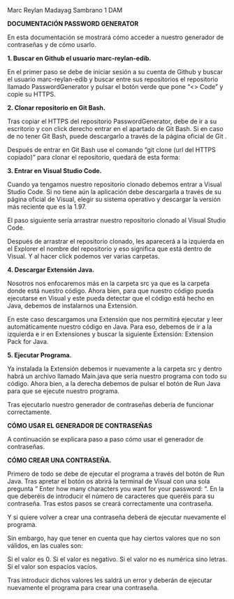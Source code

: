 Marc Reylan Madayag Sambrano						1 DAM

**DOCUMENTACIÓN PASSWORD GENERATOR**

En esta documentación se mostrará cómo acceder a nuestro generador de contraseñas y de cómo usarlo.

**1. Buscar en Github el usuario marc-reylan-edib.**

En el primer paso se debe de iniciar sesión a su cuenta de Github y buscar el usuario marc-reylan-edib y buscar entre sus repositorios el repositorio llamado PasswordGenerator y pulsar el botón verde que pone “<> Code” y copie su HTTPS.

**2. Clonar repositorio en Git Bash.**

Tras copiar el HTTPS del repositorio PasswordGenerator, debe de ir a su escritorio y con click derecho entrar en el apartado de Git Bash. Si en caso de no tener Git Bash, puede descargarlo a través de la página oficial de Git .

Después de entrar en Git Bash use el comando “git clone (url del HTTPS copiado)” para clonar el repositorio, quedará de esta forma:

**3. Entrar en Visual Studio Code.**

Cuando ya tengamos nuestro repositorio clonado debemos entrar a Visual Studio Code. Si no tiene aún la aplicación debe descargarla a través de su página oficial de Visual, elegir su sistema operativo y descargar la versión más reciente que es la 1.97. 

El paso siguiente sería arrastrar nuestro repositorio clonado al Visual Studio Code. 

Después de arrastrar el repositorio clonado, les aparecerá a la izquierda en el Explorer el nombre del repositorio y eso significa que está dentro de Visual. Y al  hacer click podemos ver varias carpetas.

**4. Descargar Extensión Java.** 

Nosotros nos enfocaremos más en la carpeta src ya que es la carpeta donde está nuestro código. Ahora bien, para que nuestro código pueda ejecutarse en Visual y este pueda detectar que el código está hecho en Java, debemos de instalarnos una Extensión. 

En este caso descargamos una Extensión que nos permitirá ejecutar y leer automáticamente nuestro código en Java. Para eso, debemos de ir a la izquierda e ir en Extensiones y buscar la siguiente Extensión: Extension Pack for Java.   

**5. Ejecutar Programa.**

Ya instalada la Extensión debemos ir nuevamente a la carpeta src y dentro habrá un archivo llamado Main.java que sería nuestro programa con todo su código. Ahora bien, a la derecha debemos de pulsar el botón de Run Java para que se ejecute nuestro programa.

Tras ejecutarlo nuestro generador de contraseñas debería de funcionar correctamente.


**CÓMO USAR EL GENERADOR DE CONTRASEÑAS**

A continuación se explicara paso a paso cómo usar el generador de contraseñas.

**CÓMO CREAR UNA CONTRASEÑA.**

Primero de todo se debe de ejecutar el programa a través del botón de Run Java. Tras apretar el botón os abrirá la terminal de Visual con una sola pregunta “ Enter how many characters you want for your password:  “. En la que deberéis de introducir el número de caracteres que queréis para su contraseña. Tras estos pasos se creará correctamente una contraseña.

Y si quiere volver a crear una contraseña deberá de ejecutar nuevamente el programa. 

Sin embargo, hay que tener en cuenta que hay ciertos valores que no son válidos, en las cuales son:

Si el valor es 0.
Si el valor es negativo.
Si el valor no es numérica sino letras.
Si el valor son espacios vacíos.

Tras introducir dichos valores les saldrá un error y deberán de ejecutar nuevamente el programa para crear una contraseña.




